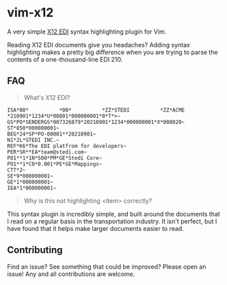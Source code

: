 # vim-x12

A very simple [X12 EDI][x12-edi] syntax highlighting plugin for Vim.

Reading X12 EDI documents give you headaches? Adding syntax highlighting makes a pretty big difference when you are trying to parse the contents of a one-thousand-line EDI 210.

## FAQ

> What's X12 EDI?

```
ISA*00*          *00*          *ZZ*STEDI          *ZZ*ACME           *210901*1234*U*00801*000000001*0*T*>~
GS*PO*SENDERGS*007326879*20210901*1234*000000001*X*008020~
ST*850*000000001~
BEG*24*SP*PO-00001**20210901~
N1*2L*STEDI INC.~
REF*K6*The EDI platfrom for developers~
PER*SR**EA*team@stedi.com~
PO1**1*1N*500*PM*GE*Stedi Core~
PO1**1*C0*0.001*PE*GE*Mappings~
CTT*2~
SE*9*000000001~
GE*1*000000001~
IEA*1*000000001~
```

> Why is this not highlighting \<item\> correctly?

This syntax plugin is incredibly simple, and built around the documents that I read on a regular basis in the transportation industry.
It isn't perfect, but I have found that it helps make larger documents easier to read.

## Contributing

Find an issue? See something that could be improved? Please open an issue! Any and all contributions are welcome.

<!-- Reference -->

[x12-edi]: https://www.stedi.com/edi
